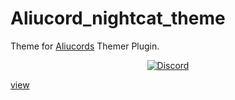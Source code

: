 # Aliucord_nightcat_theme
Theme for [Aliucords](https://github.com/Aliucord/Aliucord) Themer Plugin.
 
 <p align="center"> 
 <a href="https://discord.gg/EsNDvBaHVU"> 
 <img alt="Discord" src="https://img.shields.io/discord/811255666990907402?color=%2300C853&label=Support%20Server&logo=discord&logoColor=%2300C853&style=for-the-badge"> 
 </a> 
 </p>

[view](view.jpg)
 
 
